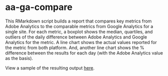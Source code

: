 # aa-ga-compare
This RMarkdown script builds a report that compares key metrics from Adobe Analytics to the comparable metrics from Google Analytics for a single site. For each metric, a boxplot shows the median, quartiles, and outliers of the daily difference between Adobe Analytics and Google Analytics for the metric. A line chart shows the actual values reported for the metric from both platform. And, another line chart shows the % difference between the results for each day (with the Adobe Analytics value as the basis).

View a sample of the resulting output [here](http://rpubs.com/tgwilson/aa-ga-compare).

